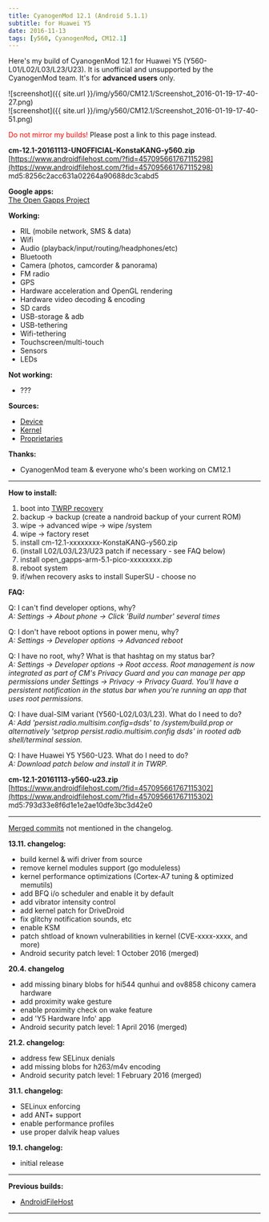 ```yaml
---
title: CyanogenMod 12.1 (Android 5.1.1)
subtitle: for Huawei Y5
date: 2016-11-13
tags: [y560, CyanogenMod, CM12.1]
---
```


Here's my build of CyanogenMod 12.1 for Huawei Y5 (Y560-L01/L02/L03/L23/U23). It is unofficial and unsupported by the CyanogenMod team. It's for **advanced users** only.

![screenshot]({{ site.url }}/img/y560/CM12.1/Screenshot_2016-01-19-17-40-27.png)  
![screenshot]({{ site.url }}/img/y560/CM12.1/Screenshot_2016-01-19-17-40-51.png)

<span style="color:#FF0000;">Do not mirror my builds!</span> Please post a link to this page instead.

**cm-12.1-20161113-UNOFFICIAL-KonstaKANG-y560.zip**  
[https://www.androidfilehost.com/?fid=457095661767115298](https://www.androidfilehost.com/?fid=457095661767115298)  
md5:8256c2acc631a02264a90688dc3cabd5

**Google apps:**  
[The Open Gapps Project](http://opengapps.org/?arch=arm&api=5.1&variant=pico)

**Working:**

- RIL (mobile network, SMS & data)
- Wifi
- Audio (playback/input/routing/headphones/etc)
- Bluetooth
- Camera (photos, camcorder & panorama)
- FM radio
- GPS
- Hardware acceleration and OpenGL rendering
- Hardware video decoding & encoding
- SD cards
- USB-storage & adb
- USB-tethering
- Wifi-tethering
- Touchscreen/multi-touch
- Sensors
- LEDs

**Not working:**

- ???

**Sources:**

- [Device](https://github.com/KonstaT/android_device_huawei_y560/tree/cm-12.1)
- [Kernel](https://github.com/KonstaT/android_kernel_huawei_msm8909/tree/cm-12.1)
- [Proprietaries](https://github.com/KonstaT/proprietary_vendor_huawei/tree/cm-12.1)

**Thanks:**

- CyanogenMod team & everyone who's been working on CM12.1

----

**How to install:**

1. boot into [TWRP recovery](/devices/y560/TWRP)
2. backup -> backup (create a nandroid backup of your current ROM)
3. wipe -> advanced wipe -> wipe /system
4. wipe -> factory reset
5. install cm-12.1-xxxxxxxx-KonstaKANG-y560.zip
6. (install L02/L03/L23/U23 patch if necessary - see FAQ below)
7. install open_gapps-arm-5.1-pico-xxxxxxxx.zip
8. reboot system
9. if/when recovery asks to install SuperSU - choose no

**FAQ:**

Q: I can't find developer options, why?  
*A: Settings -> About phone -> Click 'Build number' several times*

Q: I don't have reboot options in power menu, why?  
*A: Settings -> Developer options -> Advanced reboot*

Q: I have no root, why? What is that hashtag on my status bar?  
*A: Settings -> Developer options -> Root access. Root management is now integrated as part of CM's Privacy Guard and you can manage per app permissions under Settings -> Privacy -> Privacy Guard. You'll have a persistent notification in the status bar when you're running an app that uses root permissions.*

Q: I have dual-SIM variant (Y560-L02/L03/L23). What do I need to do?  
*A: Add 'persist.radio.multisim.config=dsds' to /system/build.prop or alternatively 'setprop persist.radio.multisim.config dsds' in rooted adb shell/terminal session.*

Q: I have Huawei Y5 Y560-U23. What do I need to do?  
*A: Download patch below and install it in TWRP.*

**cm-12.1-20161113-y560-u23.zip**  
[https://www.androidfilehost.com/?fid=457095661767115302](https://www.androidfilehost.com/?fid=457095661767115302)  
md5:793d33e8f6d1e1e2ae10dfe3bc3d42e0

----

[Merged commits](https://review.lineageos.org/#/q/status:merged++branch:cm-12.1+-project:%255E.*device.*+-project:%255E.*kernel.*,n,z) not mentioned in the changelog.

**13.11. changelog:**

- build kernel & wifi driver from source
- remove kernel modules support (go moduleless)
- kernel performance optimizations (Cortex-A7 tuning & optimized memutils)
- add BFQ i/o scheduler and enable it by default
- add vibrator intensity control
- add kernel patch for DriveDroid
- fix glitchy notification sounds, etc
- enable KSM
- patch shtload of known vulnerabilities in kernel (CVE-xxxx-xxxx, and more)
- Android security patch level: 1 October 2016 (merged)

**20.4. changelog**

- add missing binary blobs for hi544 qunhui and ov8858 chicony camera hardware
- add proximity wake gesture
- enable proximity check on wake feature
- add 'Y5 Hardware Info' app
- Android security patch level: 1 April 2016 (merged)

**21.2. changelog:**

- address few SELinux denials
- add missing blobs for h263/m4v encoding
- Android security patch level: 1 February 2016 (merged)

**31.1. changelog:**

- SELinux enforcing
- add ANT+ support
- enable performance profiles
- use proper dalvik heap values

**19.1. changelog:**

- initial release

----

**Previous builds:**

- [AndroidFileHost](https://www.androidfilehost.com/?w=files&flid=90071)

----
